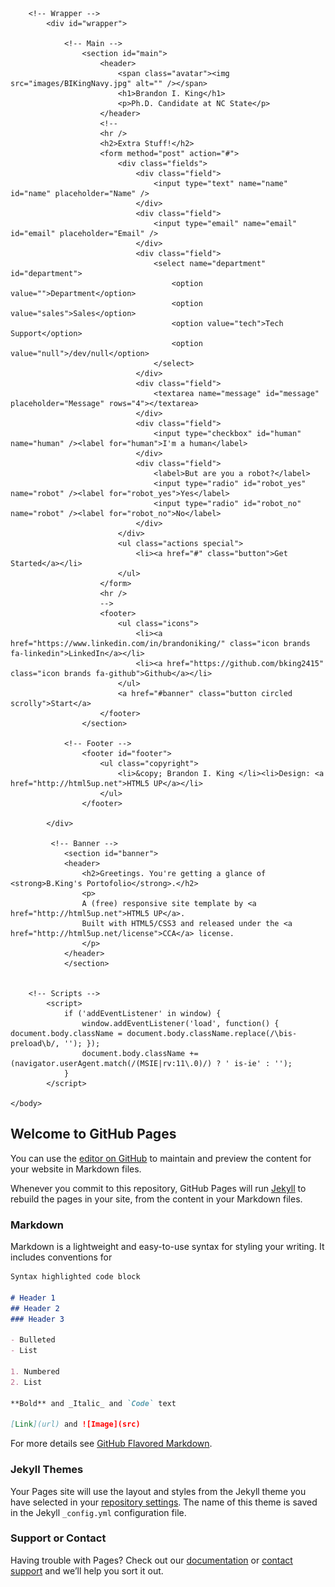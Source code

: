 <!DOCTYPE HTML>
<!--
	Identity by HTML5 UP
	html5up.net | @ajlkn
	Free for personal and commercial use under the CCA 3.0 license (html5up.net/license)
-->
<html>
	<head>
		<title>Identity by HTML5 UP</title>
		<meta charset="utf-8" />
		<meta name="viewport" content="width=device-width, initial-scale=1, user-scalable=no" />
		<link rel="stylesheet" href="assets/css/main.css" />
		<noscript><link rel="stylesheet" href="assets/css/noscript.css" /></noscript>
	</head>
	<body class="is-preload">

		<!-- Wrapper -->
			<div id="wrapper">

				<!-- Main -->
					<section id="main">
						<header>
							<span class="avatar"><img src="images/BIKingNavy.jpg" alt="" /></span>
                            <h1>Brandon I. King</h1>
                            <p>Ph.D. Candidate at NC State</p>
						</header>
						<!--
						<hr />
						<h2>Extra Stuff!</h2>
						<form method="post" action="#">
							<div class="fields">
								<div class="field">
									<input type="text" name="name" id="name" placeholder="Name" />
								</div>
								<div class="field">
									<input type="email" name="email" id="email" placeholder="Email" />
								</div>
								<div class="field">
									<select name="department" id="department">
										<option value="">Department</option>
										<option value="sales">Sales</option>
										<option value="tech">Tech Support</option>
										<option value="null">/dev/null</option>
									</select>
								</div>
								<div class="field">
									<textarea name="message" id="message" placeholder="Message" rows="4"></textarea>
								</div>
								<div class="field">
									<input type="checkbox" id="human" name="human" /><label for="human">I'm a human</label>
								</div>
								<div class="field">
									<label>But are you a robot?</label>
									<input type="radio" id="robot_yes" name="robot" /><label for="robot_yes">Yes</label>
									<input type="radio" id="robot_no" name="robot" /><label for="robot_no">No</label>
								</div>
							</div>
							<ul class="actions special">
								<li><a href="#" class="button">Get Started</a></li>
							</ul>
						</form>
						<hr />
						-->
						<footer>
							<ul class="icons">
								<li><a href="https://www.linkedin.com/in/brandoniking/" class="icon brands fa-linkedin">LinkedIn</a></li>
								<li><a href="https://github.com/bking2415" class="icon brands fa-github">Github</a></li>
							</ul>
							<a href="#banner" class="button circled scrolly">Start</a>
						</footer>
					</section>

				<!-- Footer -->
					<footer id="footer">
						<ul class="copyright">
                            <li>&copy; Brandon I. King </li><li>Design: <a href="http://html5up.net">HTML5 UP</a></li>
						</ul>
					</footer>

			</div>
			
			 <!-- Banner -->
			    <section id="banner">
				<header>
				    <h2>Greetings. You're getting a glance of <strong>B.King's Portofolio</strong>.</h2>
				    <p>
					A (free) responsive site template by <a href="http://html5up.net">HTML5 UP</a>.
					Built with HTML5/CSS3 and released under the <a href="http://html5up.net/license">CCA</a> license.
				    </p>
				</header>
			    </section>


		<!-- Scripts -->
			<script>
				if ('addEventListener' in window) {
					window.addEventListener('load', function() { document.body.className = document.body.className.replace(/\bis-preload\b/, ''); });
					document.body.className += (navigator.userAgent.match(/(MSIE|rv:11\.0)/) ? ' is-ie' : '');
				}
			</script>

	</body>
</html>


## Welcome to GitHub Pages

You can use the [editor on GitHub](https://github.com/bking2415/brandoniking.github.io/edit/master/index.md) to maintain and preview the content for your website in Markdown files.

Whenever you commit to this repository, GitHub Pages will run [Jekyll](https://jekyllrb.com/) to rebuild the pages in your site, from the content in your Markdown files.

### Markdown

Markdown is a lightweight and easy-to-use syntax for styling your writing. It includes conventions for

```markdown
Syntax highlighted code block

# Header 1
## Header 2
### Header 3

- Bulleted
- List

1. Numbered
2. List

**Bold** and _Italic_ and `Code` text

[Link](url) and ![Image](src)
```

For more details see [GitHub Flavored Markdown](https://guides.github.com/features/mastering-markdown/).

### Jekyll Themes

Your Pages site will use the layout and styles from the Jekyll theme you have selected in your [repository settings](https://github.com/bking2415/brandoniking.github.io/settings). The name of this theme is saved in the Jekyll `_config.yml` configuration file.

### Support or Contact

Having trouble with Pages? Check out our [documentation](https://help.github.com/categories/github-pages-basics/) or [contact support](https://github.com/contact) and we’ll help you sort it out.
